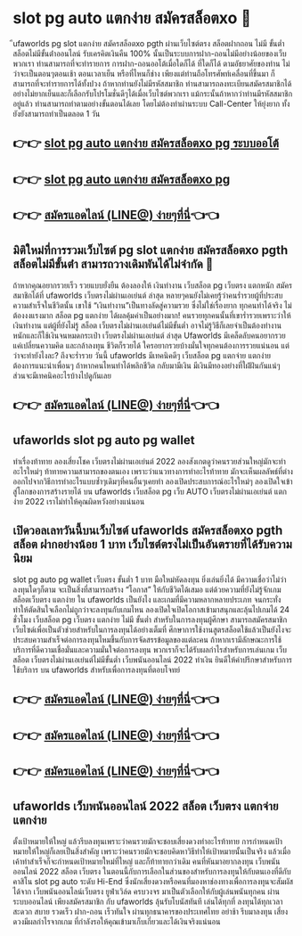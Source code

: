 # slot pg auto แตกง่าย สมัครสล็อตxo  🎰
ีufaworlds pg slot แตกง่าย สมัครสล็อตxo pgth ผ่านเว็บไซต์ตรง สล็อตฝากถอน ไม่มี ขั้นต่ำ สล็อตไม่มีขั้นต่ําออนไลน์ รับเครคิตเงินคืน 100% นั้นเป็นระบบการฝาก-ถอนไม่มีอย่างน้อยของเว็บพวกเรา ท่านสามารถที่จะทำรายการ การฝาก-ถอนออโต้เมื่อใดก็ได้ ที่ใดก็ได้ ตามอัธยาศัยของท่าน ไม่ว่าจะเป็นตอนๆตอนเช้า ตอนเวลาเย็น หรือที่ไหนก็ช่าง เพียงแต่ท่านถือโทรศัพท์เคลื่อนที่ขึ้นมา ก็สามารถที่จะทำรายการได้ทั้งปวง ถ้าหากท่านยังไม่มีรหัสสมาชิก ท่านสามารถลงทะเบียนสมัครสมาชิกได้อย่างไม่ยากเย็นและก็เลือกรับโปรโมชั่นดีๆได้เมื่อเว็บไซต์พวกเรา แม้กระนั้นถ้าหากว่าท่านมีรหัสสมาชิกอยู่แล้ว ท่านสามารถทำตามอย่างขั้นตอนได้เลย โดยไม่ต้องทำผ่านระบบ Call-Center ให้ยุ่งยาก ทั้งยังยังสามารถทำเป็นตลอด 1 วัน

## 👉👉 [slot pg auto แตกง่าย สมัครสล็อตxo pg ระบบออโต้](https://customer.ufaworlds.com/register?agent=ufa)
## 👉👉 [slot pg auto แตกง่าย สมัครสล็อตxo pg](https://ufaworlds.com/)
## 👉👉 [สมัครแอดไลน์ (LINE@) ง่ายๆที่นี่](https://lin.ee/WM4070V)👈👈

## มิติใหม่ที่การรวมเว็บไซต์ pg slot แตกง่าย สมัครสล็อตxo pgth สล็อตไม่มีขั้นต่ํา สามารถวางเดิมพันได้ไม่จำกัด 💸
ถ้าหากคุณอยากรวยเร็ว รวยแบบยั่งยืน ต้องลองให้ เงินทำงาน เว็บสล็อต pg เว็บตรง แตกหนัก สมัครสมาชิกได้ที่ ufaworlds เว็บตรงไม่ผ่านเอเย่นต์ ล่าสุด 
หลายๆคนยังไม่เคยรู้ว่าคนร่ำรวยผู้ที่ประสบความสำเร็จในชีวิตนั้น  เขาใช้ “เงินทำงาน”เป็นทางลัดสู่ความรวย ซึ่งไม่ใช่เรื่องยาก ทุกคนทำได้จริง ไม่ต้องงงแรงมาก สล็อต pg แตกง่าย ได้ผลคุ้มค่าเป็นอย่างมาก! คนรวยทุกคนนั้นที่เขาร่ำรวยเพราะว่าให้เงินทำงาน แต่ผู้ที่ยังไม่รู้ สล็อต เว็บตรงไม่ผ่านเอเย่นต์ไม่มีขั้นต่ำ อาจไม่รู้วิธีก็เลยจำเป็นต้องทำงานหนักและก็ใช้เงินจนหมดกระเป๋า
เว็บตรงไม่ผ่านเอเย่นต์ ล่าสุด Ufaworlds มีเคล็ดลับคนอยากรวย แค่เปลี่ยนความคิด และกล้าลงทุน ชีวิตก็รวยได้
ใครอยากรวยบ้างมั่นใจทุกคนต้องการรวยแน่นอน แต่ว่าจะทำยังไงละ? ถึงจะร่ำรวย วันนี้ ufaworlds มีเทคนิคดีๆ 
เว็บสล็อต pg แตกจ่าย แตกง่าย ต้องการแนะนำเพื่อนๆ ถ้าหากคนไหนทำได้พลิกชีวิต กลับมามีเงิน มีเงินมีทองอย่างที่ใฝ่ฝันกันแน่ๆ ส่วนจะมีเทคนิคอะไรบ้างไปดูกันเลย

## 👉👉 [สมัครแอดไลน์ (LINE@) ง่ายๆที่นี่](https://lin.ee/WM4070V)👈👈

## ufaworlds slot pg auto pg wallet 
ทำเรื่องท้าทาย ลองเสี่ยงโชค เว็บตรงไม่ผ่านเอเย่นต์ 2022
ลองสังเกตดูว่าคนรวยส่วนใหญ่มักจะทำอะไรใหม่ๆ ท้าทายความสามารถของตนเอง เพราะว่าแนวทางการทำอะไรท้าทาย มักจะเห็นผลลัพธ์ที่ต่างออกไปจากวิธีการทำอะไรแบบซ้ำๆเดิมๆที่คนอื่นๆเคยทำ ลองเปิดประสบการณ์อะไรใหม่ๆ ลองเปิดใจเข้าสู่โลกของการสร้างรายได้ บน ufaworlds เว็บสล็อต pg เว็บ AUTO เว็บตรงไม่ผ่านเอเย่นต์ แตกง่าย 2022 เราไม่ทำให้คุณผิดหวังอย่างแน่นอน

## เปิดวอลเลทวันนี้บนเว็บไซต์ ufaworlds สมัครสล็อตxo pgth สล็อต ฝากอย่างน้อย 1 บาท เว็บไซต์ตรงไม่เป็นอันตรายที่ได้รับความนิยม
slot pg auto pg wallet เว็บตรง ขั้นต่ำ 1 บาท มือใหม่หัดลงทุน ยิ่งเล่นยิ่งได้
มีความเชื่อว่าไม่ว่าลงทุนใดๆก็ตาม จะเป็นสิ่งที่สามารถสร้าง “โอกาส”  ให้กับชีวิตได้เสมอ แต่ด้วยความที่ยังไม่รู้จักเกม สล็อตเว็บตรง แตกง่าย ใน ufaworlds เป็นยังไง และเกมที่มีความหลากหลายประเภท จนกระทั่งทำให้ตัดสินใจเลือกไม่ถูกว่าจะลงทุนกับเกมไหน ลองเปิดใจเปิดโอกาสเข้ามาสนุกและลุ้นไปเกมได้ 24 ชั่วโมง เว็บสล็อต pg  เว็บตรง แตกง่าย ไม่มี ขั้นต่ำ สำหรับในการลงทุนผู้ศึกษา สามารถสมัครสมาชิกเว็บไซด์เพื่อเป็นตัวช่วยสำหรับในการลงทุนได้อย่างเต็มที่
ศึกษาการใช้งานสูตรสล็อตใช้แล้วเป็นยังไงจะประสบความสำเร็จต่อการลงทุนไหมขึ้นกับการจัดสรรข้อมูลของแต่ละคน ถ้าหากเรามีลักษณะการใช้บริการที่ดีความเชื่อมั่นและความมั่นใจต่อการลงทุน พวกเราก็จะได้รับผลกำไรสำหรับการเล่นเกม เว็บสล็อต เว็บตรงไม่ผ่านเอเย่นต์ไม่มีขั้นต่ำ เว็บพนันออนไลน์ 2022 ทำเงิน ยินดีให้คำปรึกษาสำหรับการใช้บริการ บน ufaworlds สำหรับเพื่อการลงทุนที่ตอบโจทย์

## 👉👉 [สมัครแอดไลน์ (LINE@) ง่ายๆที่นี่](https://lin.ee/WM4070V)👈👈
## 👉👉 [สมัครแอดไลน์ (LINE@) ง่ายๆที่นี่](https://lin.ee/WM4070V)👈👈
## 👉👉 [สมัครแอดไลน์ (LINE@) ง่ายๆที่นี่](https://lin.ee/WM4070V)👈👈

## ufaworlds เว็บพนันออนไลน์ 2022 สล็อต เว็บตรง แตกจ่าย แตกง่าย 
ตั้งเป้าหมายให้ใหญ่ แล้วรีบลงทุนเพราะว่าคนรวยมักจะชอบเสี่ยงดวงทำอะไรท้าทาย การกำหนดเป้าหมายให้ใหญ่ก็เลยเป็นสิ่งสำคัญ เพราะว่าคนรวยมักจะชอบคิดหาวิธีทำให้เป้าหมายนั้นเป็นจริง แล้วเมื่อเค้าทำสำเร็จก็จะกำหนดเป้าหมายใหม่ที่ใหญ่ และก็ท้าทายกว่าเดิม คนที่หันมาอยากลงทุน เว็บพนันออนไลน์ 2022 สล็อต เว็บตรง  ในตอนนี้กับการเลือกในส่วนของสำหรับการลงทุนให้กับตนเองที่ดีกับคาสิโน slot pg auto ระดับ Hi-End ซึ่งนักเสี่ยงดวงหรือคนที่มองหาช่องทางเพื่อการลงทุนจะสัมผัสได้จาก เว็บพนันออนไลน์เว็บตรง ยูฟ่าเวิล์ด ครบวงจร มาเป็นตัวเลือกให้กับผู้เล่นพนันทุกคน ผ่านระบบออนไลน์ เพียงสมัครสมาชิก กับ ufaworlds ลุ้นรับโบนัสทันที เล่นได้ทุกที่ ลงทุนได้ทุกเวลา สะดวก สบาย  รวดเร็ว ฝาก-ถอน เร็วทันใจ ผ่านทุกธนาคารของประเทศไทย อย่าช้า รีบมาลงทุน เสี่ยงดวงมีผลกำไรจากเกม ที่กำลังรอให้คุณเข้ามาเก็บเกี่ยวและได้เงินจริงแน่นอน


